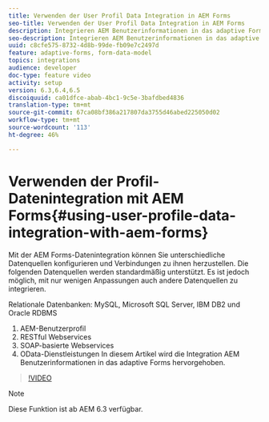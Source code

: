 ```yaml
---
title: Verwenden der User Profil Data Integration in AEM Forms
seo-title: Verwenden der User Profil Data Integration in AEM Forms
description: Integrieren AEM Benutzerinformationen in das adaptive Forms
seo-description: Integrieren AEM Benutzerinformationen in das adaptive Forms
uuid: c8cfe575-8732-4d8b-99de-fb09e7c2497d
feature: adaptive-forms, form-data-model
topics: integrations
audience: developer
doc-type: feature video
activity: setup
version: 6.3,6.4,6.5
discoiquuid: ca01dfce-abab-4bc1-9c5e-3bafdbed4836
translation-type: tm+mt
source-git-commit: 67ca08bf386a217807da3755d46abed225050d02
workflow-type: tm+mt
source-wordcount: '113'
ht-degree: 46%

---
```



# Verwenden der Profil-Datenintegration mit AEM Forms{#using-user-profile-data-integration-with-aem-forms}

Mit der AEM Forms-Datenintegration können Sie unterschiedliche Datenquellen konfigurieren und Verbindungen zu ihnen herzustellen. Die folgenden Datenquellen werden standardmäßig unterstützt. Es ist jedoch möglich, mit nur wenigen Anpassungen auch andere Datenquellen zu integrieren.

Relationale Datenbanken: MySQL, Microsoft SQL Server, IBM DB2 und Oracle RDBMS

1. AEM-Benutzerprofil 
1. RESTful Webservices 
1. SOAP-basierte Webservices
1. OData-Dienstleistungen
In diesem Artikel wird die Integration AEM Benutzerinformationen in das adaptive Forms hervorgehoben.

>[!VIDEO](https://video.tv.adobe.com/v/17432/?quality=9&learn=on)

>[!NOTE]
>
>Diese Funktion ist ab AEM 6.3 verfügbar.

